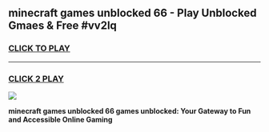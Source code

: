 
## minecraft games unblocked 66 - Play Unblocked Gmaes & Free #vv2lq
<h3>
<a href="https://premium.freeplayer.one?title=minecraft_games_unblocked_66&ref=01M">CLICK TO PLAY</a></h3>
<hr>

<h3>
<a href="https://premium.freeplayer.one?title=minecraft_games_unblocked_66&ref=01M">CLICK 2 PLAY</a>
  
</h3>

<a href="https://premium.freeplayer.one?title=minecraft_games_unblocked_66&ref=01M"><img src="https://clearcache.store/games.png"></a>


**minecraft games unblocked 66 games unblocked: Your Gateway to Fun and Accessible Online Gaming**
